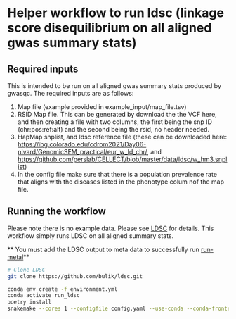 # Helper workflow to run ldsc (linkage score disequilibrium on all aligned gwas summary stats)

## Required inputs
This is intended to be run on all aligned gwas summary stats produced by gwasqc. The required inputs are as follows:
1) Map file (example provided in example_input/map_file.tsv)
2) RSID Map file. This can be generated by download the the VCF here, and then creating a file with two columns, the first being the snp ID (chr:pos:ref:alt) and the second being the rsid, no header needed. 
3) HapMap snplist, and ldsc reference file (these can be downloaded here: https://ibg.colorado.edu/cdrom2021/Day06-nivard/GenomicSEM_practical/eur_w_ld_chr/, and https://github.com/perslab/CELLECT/blob/master/data/ldsc/w_hm3.snplist)
4) In the config file make sure that there is a population prevalence rate that aligns with the diseases listed in the phenotype colum nof the map file.

## Running the workflow
Please note there is no example data. Please see [LDSC](https://github.com/bulik/ldsc.git) for details. This workflow simply runs LDSC on all aligned summary stats. 

** You must add the LDSC output to meta data to successfully run [run-metal](https://github.com/pozdeyevlab/gwas-analysis/tree/main/run-metal)**
```bash
# Clone LDSC
git clone https://github.com/bulik/ldsc.git

conda env create -f environment.yml
conda activate run_ldsc
poetry install
snakemake --cores 1 --configfile config.yaml --use-conda --conda-frontend conda
```


